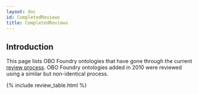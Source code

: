```yaml
---
layout: doc
id: CompletedReviews
title: CompletedReviews
---
```


## Introduction

This page lists OBO Foundry ontologies that have gone through the current [review process](http://obofoundry.org/docs/ReviewProcessGuidelines). OBO Foundry ontologies added in 2010 were reviewed using a similar but non-identical process.

<style type="text/css">
  .tg  {border-collapse:collapse;border-spacing:0;border-color:#ccc;}
  .tg td{font-family:Arial, sans-serif;font-size:14px;padding:10px 5px;border-style:solid;border-width:1px;overflow:hidden;word-break:normal;border-color:#ccc;color:#333;background-color:#fff;}
  .tg th{font-family:Arial, sans-serif;font-size:14px;font-weight:normal;padding:10px 5px;border-style:solid;border-width:1px;overflow:hidden;word-break:normal;border-color:#ccc;color:#333;background-color:#f0f0f0;}
  .tg .tg-yp4a{border-color:#333333;vertical-align:top}
  .tg .tg-lbaf{font-weight:bold;border-color:#333333;vertical-align:top}
</style>

{% include review_table.html %}
